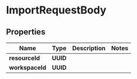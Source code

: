

# ImportRequestBody


## Properties

| Name | Type | Description | Notes |
|------------ | ------------- | ------------- | -------------|
|**resourceId** | **UUID** |  |  |
|**workspaceId** | **UUID** |  |  |



